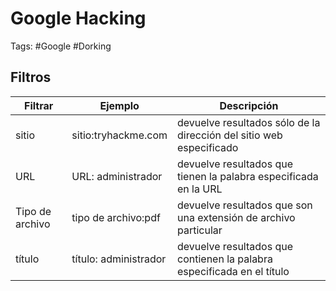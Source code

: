# Google Hacking 

Tags: #Google #Dorking

## Filtros 

| **Filtrar**     | **Ejemplo**           | **Descripción**                                                        |
| --------------- | --------------------- | ---------------------------------------------------------------------- |
| sitio           | sitio:tryhackme.com   | devuelve resultados sólo de la dirección del sitio web especificado    |
| URL             | URL: administrador    | devuelve resultados que tienen la palabra especificada en la URL       |
| Tipo de archivo | tipo de archivo:pdf   | devuelve resultados que son una extensión de archivo particular        |
| título          | título: administrador | devuelve resultados que contienen la palabra especificada en el título |
